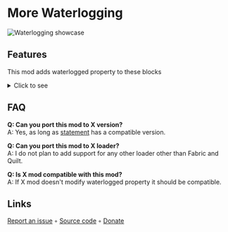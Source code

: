 # More Waterlogging
![Waterlogging showcase](https://i.imgur.com/8RNmCcf.png)

## Features
This mod adds waterlogged property to these blocks
<details>
<summary>Click to see</summary>
Anvil, Banner, Beacon, Bed, Bell, Brewing Stand, Button, Cake, Carpet, Composter, Daylight Detector, Door, Dragon Egg, Enchanting Table, End Portal Frame, End Rod, Fence Gate, Grindstone, Head, Hopper, Leaves, Lectern, Lever, Piston, Pressure Plate, Shulker Box, Spawner, Stonecutter
</details>

## FAQ
**Q: Can you port this mod to X version?**          
A: Yes, as long as [statement](https://github.com/Virtuoel/Statement) has a compatible version.

**Q: Can you port this mod to X loader?**          
A: I do not plan to add support for any other loader other than Fabric and Quilt.

**Q: Is X mod compatible with this mod?**          
A: If X mod doesn't modify waterlogged property it should be compatible.

## Links
[Report an issue](https://github.com/zeresss/more-water-logging/issues) ◦ [Source code](https://github.com/zeresss/more-water-logging) ◦ [Donate](https://boosty.to/zeress/donate)
